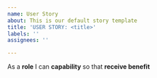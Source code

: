 ```yaml
---
name: User Story
about: This is our default story template
title: 'USER STORY: <title>'
labels: ''
assignees: ''

---
```


As a **role** I can **capability** so that **receive benefit**
